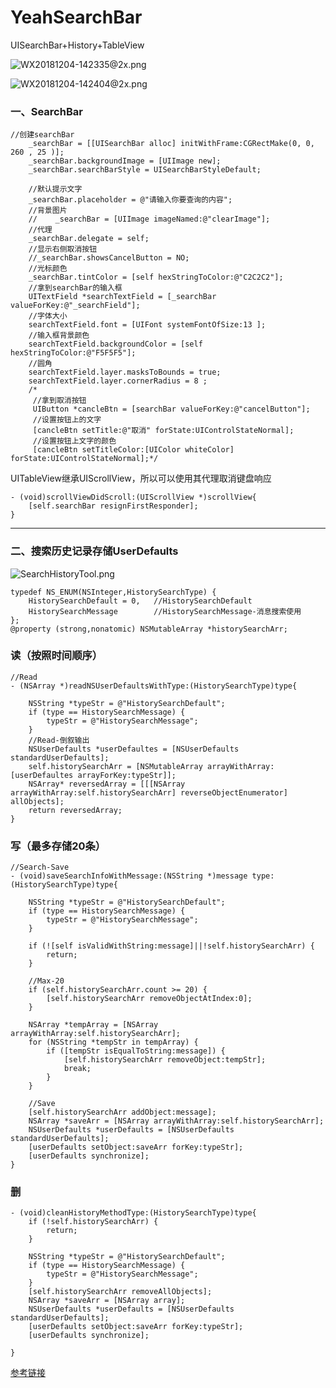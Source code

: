 # YeahSearchBar
UISearchBar+History+TableView

![WX20181204-142335@2x.png](https://upload-images.jianshu.io/upload_images/1858764-864660fc07fc604d.png?imageMogr2/auto-orient/strip%7CimageView2/2/w/1240)

![WX20181204-142404@2x.png](https://upload-images.jianshu.io/upload_images/1858764-799dc4412ac04f68.png?imageMogr2/auto-orient/strip%7CimageView2/2/w/1240)

### 一、SearchBar
```
//创建searchBar
    _searchBar = [[UISearchBar alloc] initWithFrame:CGRectMake(0, 0, 260 , 25 )];
    _searchBar.backgroundImage = [UIImage new];
    _searchBar.searchBarStyle = UISearchBarStyleDefault;
    
    //默认提示文字
    _searchBar.placeholder = @"请输入你要查询的内容";
    //背景图片
    //    _searchBar = [UIImage imageNamed:@"clearImage"];
    //代理
    _searchBar.delegate = self;
    //显示右侧取消按钮
    //_searchBar.showsCancelButton = NO;
    //光标颜色
    _searchBar.tintColor = [self hexStringToColor:@"C2C2C2"];
    //拿到searchBar的输入框
    UITextField *searchTextField = [_searchBar valueForKey:@"_searchField"];
    //字体大小
    searchTextField.font = [UIFont systemFontOfSize:13 ];
    //输入框背景颜色
    searchTextField.backgroundColor = [self hexStringToColor:@"F5F5F5"];
    //圆角
    searchTextField.layer.masksToBounds = true;
    searchTextField.layer.cornerRadius = 8 ;
    /*
     //拿到取消按钮
     UIButton *cancleBtn = [searchBar valueForKey:@"cancelButton"];
     //设置按钮上的文字
     [cancleBtn setTitle:@"取消" forState:UIControlStateNormal];
     //设置按钮上文字的颜色
     [cancleBtn setTitleColor:[UIColor whiteColor] forState:UIControlStateNormal];*/
```
UITableView继承UIScrollView，所以可以使用其代理取消键盘响应
```
- (void)scrollViewDidScroll:(UIScrollView *)scrollView{
    [self.searchBar resignFirstResponder];
}
```

---
### 二、搜索历史记录存储UserDefaults
![SearchHistoryTool.png](https://upload-images.jianshu.io/upload_images/1858764-bb6111523f1dceac.png?imageMogr2/auto-orient/strip%7CimageView2/2/w/1240)

```
typedef NS_ENUM(NSInteger,HistorySearchType) {
    HistorySearchDefault = 0,   //HistorySearchDefault
    HistorySearchMessage        //HistorySearchMessage-消息搜索使用
};
@property (strong,nonatomic) NSMutableArray *historySearchArr;
```
### 读（按照时间顺序）
```
//Read
- (NSArray *)readNSUserDefaultsWithType:(HistorySearchType)type{
    
    NSString *typeStr = @"HistorySearchDefault";
    if (type == HistorySearchMessage) {
        typeStr = @"HistorySearchMessage";
    }
    //Read-倒叙输出
    NSUserDefaults *userDefaultes = [NSUserDefaults standardUserDefaults];
    self.historySearchArr = [NSMutableArray arrayWithArray:[userDefaultes arrayForKey:typeStr]];
    NSArray* reversedArray = [[[NSArray arrayWithArray:self.historySearchArr] reverseObjectEnumerator] allObjects];
    return reversedArray;
}
```
### 写（最多存储20条）
```
//Search-Save
- (void)saveSearchInfoWithMessage:(NSString *)message type:(HistorySearchType)type{
    
    NSString *typeStr = @"HistorySearchDefault";
    if (type == HistorySearchMessage) {
        typeStr = @"HistorySearchMessage";
    }
    
    if (![self isValidWithString:message]||!self.historySearchArr) {
        return;
    }
    
    //Max-20
    if (self.historySearchArr.count >= 20) {
        [self.historySearchArr removeObjectAtIndex:0];
    }
    
    NSArray *tempArray = [NSArray arrayWithArray:self.historySearchArr];
    for (NSString *tempStr in tempArray) {
        if ([tempStr isEqualToString:message]) {
            [self.historySearchArr removeObject:tempStr];
            break;
        }
    }
    
    //Save
    [self.historySearchArr addObject:message];
    NSArray *saveArr = [NSArray arrayWithArray:self.historySearchArr];
    NSUserDefaults *userDefaults = [NSUserDefaults standardUserDefaults];
    [userDefaults setObject:saveArr forKey:typeStr];
    [userDefaults synchronize];
}
```
### 删
```
- (void)cleanHistoryMethodType:(HistorySearchType)type{
    if (!self.historySearchArr) {
        return;
    }
    
    NSString *typeStr = @"HistorySearchDefault";
    if (type == HistorySearchMessage) {
        typeStr = @"HistorySearchMessage";
    }
    [self.historySearchArr removeAllObjects];
    NSArray *saveArr = [NSArray array];
    NSUserDefaults *userDefaults = [NSUserDefaults standardUserDefaults];
    [userDefaults setObject:saveArr forKey:typeStr];
    [userDefaults synchronize];
    
}
```

[参考链接](https://www.cnblogs.com/wsnb/p/5341816.html )
